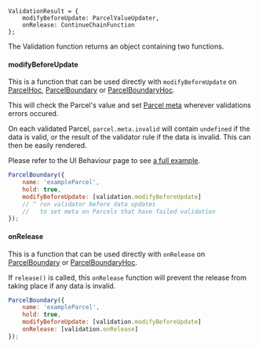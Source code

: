 ```flow
ValidationResult = {
    modifyBeforeUpdate: ParcelValueUpdater,
    onRelease: ContinueChainFunction
};
```

The Validation function returns an object containing two functions.

#### modifyBeforeUpdate

This is a function that can be used directly with `modifyBeforeUpdate` on [ParcelHoc](/api/ParcelHoc#modifyBeforeUpdate"), [ParcelBoundary](/api/ParcelBoundary#modifyBeforeUpdate) or [ParcelBoundaryHoc](/api/ParcelBoundaryHoc#modifyBeforeUpdate).

This will check the Parcel's value and set [Parcel meta](/parcel-meta) wherever validations errors occured.

On each validated Parcel, `parcel.meta.invalid` will contain `undefined` if the data is valid, or the result of the validator rule if the data is invalid. This can then be easily rendered.

Please refer to the UI Behaviour page to see [a full example](/ui-behaviour#Validation-on-user-input).

```js
ParcelBoundary({
    name: 'exampleParcel',
    hold: true,
    modifyBeforeUpdate: [validation.modifyBeforeUpdate]
    // ^ run validator before data updates
    //   to set meta on Parcels that have failed validation
});
```

#### onRelease

This is a function that can be used directly with `onRelease` on [ParcelBoundary](/api/ParcelBoundary#modifyBeforeUpdate) or [ParcelBoundaryHoc](/api/ParcelBoundaryHoc#modifyBeforeUpdate).

If `release()` is called, this `onRelease` function will prevent the release from taking place if any data is invalid.

```js
ParcelBoundary({
    name: 'exampleParcel',
    hold: true,
    modifyBeforeUpdate: [validation.modifyBeforeUpdate]
    onRelease: [validation.onRelease]
});
```
